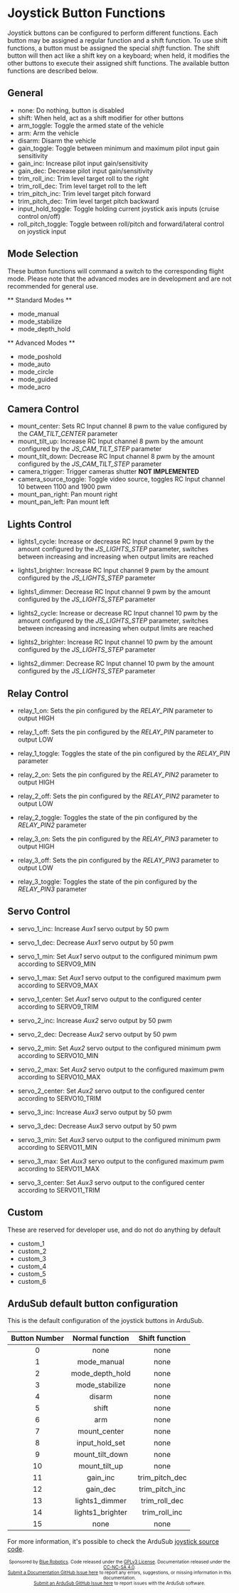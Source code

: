 # Joystick Button Functions

Joystick buttons can be configured to perform different functions. Each button may be assigned a regular function and a shift function. To use shift functions, a button must be assigned the special *shift* function. The shift button will then act like a shift key on a keyboard; when held, it modifies the other buttons to execute their assigned shift functions. The available button functions are described below.

## General

- none: Do nothing, button is disabled
- shift: When held, act as a shift modifier for other buttons
- arm_toggle: Toggle the armed state of the vehicle
- arm: Arm the vehicle
- disarm: Disarm the vehicle
- gain_toggle: Toggle between minimum and maximum pilot input gain sensitivity
- gain_inc: Increase pilot input gain/sensitivity
- gain_dec: Decrease pilot input gain/sensitivity
- trim_roll_inc: Trim level target roll to the right
- trim_roll_dec: Trim level target roll to the left
- trim_pitch_inc: Trim level target pitch forward
- trim_pitch_dec: Trim level target pitch backward
- input_hold_toggle: Toggle holding current joystick axis inputs (cruise control on/off)
- roll_pitch_toggle: Toggle between roll/pitch and forward/lateral control on joystick input

## Mode Selection

These button functions will command a switch to the corresponding flight mode. Please note that the advanced modes are in development and are not recommended for general use.

** Standard Modes **
- mode_manual
- mode_stabilize
- mode_depth_hold

** Advanced Modes **
- mode_poshold
- mode_auto
- mode_circle
- mode_guided
- mode_acro

## Camera Control

- mount_center: Sets RC Input channel 8 pwm to the value configured by the *CAM_TILT_CENTER* parameter
- mount_tilt_up: Increase RC Input channel 8 pwm by the amount configured by the *JS_CAM_TILT_STEP* parameter
- mount_tilt_down: Decrease RC Input channel 8 pwm by the amount configured by the *JS_CAM_TILT_STEP* parameter
- camera_trigger: Trigger cameras shutter **NOT IMPLEMENTED**
- camera_source_toggle: Toggle video source, toggles RC Input channel 10 between 1100 and 1900 pwm
- mount_pan_right: Pan mount right
- mount_pan_left: Pan mount left

## Lights Control

- lights1_cycle: Increase or decrease RC Input channel 9 pwm by the amount configured by the *JS_LIGHTS_STEP* parameter, switches between increasing and increasing when output limits are reached
- lights1_brighter: Increase RC Input channel 9 pwm by the amount configured by the *JS_LIGHTS_STEP* parameter
- lights1_dimmer: Decrease RC Input channel 9 pwm by the amount configured by the *JS_LIGHTS_STEP* parameter

- lights2_cycle: Increase or decrease RC Input channel 10 pwm by the amount configured by the *JS_LIGHTS_STEP* parameter, switches between increasing and increasing when output limits are reached
- lights2_brighter: Increase RC Input channel 10 pwm by the amount configured by the *JS_LIGHTS_STEP* parameter
- lights2_dimmer: Decrease RC Input channel 10 pwm by the amount configured by the *JS_LIGHTS_STEP* parameter

## Relay Control

- relay_1_on: Sets the pin configured by the *RELAY_PIN* parameter to output HIGH
- relay_1_off: Sets the pin configured by the *RELAY_PIN* parameter to output LOW
- relay_1_toggle: Toggles the state of the pin configured by the *RELAY_PIN* parameter

- relay_2_on: Sets the pin configured by the *RELAY_PIN2* parameter to output HIGH
- relay_2_off: Sets the pin configured by the *RELAY_PIN2* parameter to output LOW
- relay_2_toggle: Toggles the state of the pin configured by the *RELAY_PIN2* parameter

- relay_3_on: Sets the pin configured by the *RELAY_PIN3* parameter to output HIGH
- relay_3_off: Sets the pin configured by the *RELAY_PIN3* parameter to output LOW
- relay_3_toggle: Toggles the state of the pin configured by the *RELAY_PIN3* parameter

## Servo Control

- servo_1_inc: Increase *Aux1* servo output by 50 pwm
- servo_1_dec: Decrease *Aux1* servo output by 50 pwm
- servo_1_min: Set *Aux1* servo output to the configured minimum pwm according to SERVO9_MIN
- servo_1_max: Set *Aux1* servo output to the configured maximum pwm according to SERVO9_MAX
- servo_1_center: Set *Aux1* servo output to the configured center according to SERVO9_TRIM

- servo_2_inc: Increase *Aux2* servo output by 50 pwm
- servo_2_dec: Decrease *Aux2* servo output by 50 pwm
- servo_2_min: Set *Aux2* servo output to the configured minimum pwm according to SERVO10_MIN
- servo_2_max: Set *Aux2* servo output to the configured maximum pwm according to SERVO10_MAX
- servo_2_center: Set *Aux2* servo output to the configured center according to SERVO10_TRIM

- servo_3_inc: Increase *Aux3* servo output by 50 pwm
- servo_3_dec: Decrease *Aux3* servo output by 50 pwm
- servo_3_min: Set *Aux3* servo output to the configured minimum pwm according to SERVO11_MIN
- servo_3_max: Set *Aux3* servo output to the configured maximum pwm according to SERVO11_MAX
- servo_3_center: Set *Aux3* servo output to the configured center according to SERVO11_TRIM


## Custom

These are reserved for developer use, and do not do anything by default

- custom_1
- custom_2
- custom_3
- custom_4
- custom_5
- custom_6

## ArduSub default button configuration
This is the default configuration of the joystick buttons in ArduSub.

| Button Number |  Normal function | Shift function |
|:-------------:|:----------------:|:--------------:|
|       0       |       none       |      none      |
|       1       |    mode_manual   |      none      |
|       2       |  mode_depth_hold |      none      |
|       3       |  mode_stabilize  |      none      |
|       4       |      disarm      |      none      |
|       5       |       shift      |      none      |
|       6       |        arm       |      none      |
|       7       |   mount_center   |      none      |
|       8       |  input_hold_set  |      none      |
|       9       |  mount_tilt_down |      none      |
|       10      |   mount_tilt_up  |      none      |
|       11      |     gain_inc     | trim_pitch_dec |
|       12      |     gain_dec     | trim_pitch_inc |
|       13      |  lights1_dimmer  |  trim_roll_dec |
|       14      | lights1_brighter |  trim_roll_inc |
|       15      |       none       |      none      |

For more information, it's possible to check the ArduSub [joystick source code](https://github.com/ArduPilot/ardupilot/blob/master/ArduSub/joystick.cpp#L649).

<p style="font-size:10px; text-align:center">
Sponsored by <a href="http://www.bluerobotics.com/">Blue Robotics</a>. Code released under the <a href="https://github.com/bluerobotics/ardusub/blob/master/COPYING.txt">GPLv3 License</a>. Documentation released under the <a href="https://creativecommons.org/licenses/by-nc-sa/4.0/">CC-NC-SA 4.0</a>.<br />
<a href="https://github.com/bluerobotics/ardusub-gitbook/issues/">Submit a Documentation GitHub Issue here</a> to report any errors, suggestions, or missing information in this documentation.<br />
<a href="https://github.com/bluerobotics/ardusub/issues/">Submit an ArduSub GitHub Issue here</a> to report issues with the ArduSub software.
</p>
